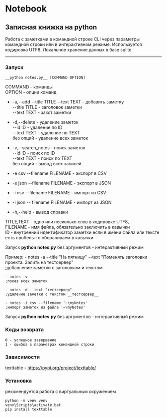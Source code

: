 # Notebook

## Записная книжка на python

Работа с заметками в командной строке CLI через параметры командной строки или в интерактивном режиме. Используется кодировка UTF8. Локальное хранение данных в базе sqlite

---
### Запуск 
    __python notes.py__ [COMMAND OPTION]   
COMMAND - команды    
OPTION - опции команд
- -a,--add --title TITLE --text TEXT - добавить заметку  
    --title TITLE - заголовок заметки  
    --text TEXT - закст заметки  
     
- -d,--delete  - удаление заметок  
   --id ID - удаление по ID  
   --text TEXT - удаление по TEXT  
   без опций - удаление всех заметок

- -v,--search_notes - поиск заметок  
    --id ID - поиск по ID  
    --text TEXT - поиск по TEXT  
    без опций - вывод всех записей

- -e csv --filename FILENAME - экспорт в CSV
- -e json --filename FILENAME - экспорт в JSON

- -i csv --filename FILENAME - импорт из CSV
- -i json -- filename FILENAME - импорт из JSON

- -h,--help - вывод справки  

TITLE,TEXT - одно или несколько слов в кодировке UTF8,  
FILENAME - имя файла, обязательно заключить в кавычки  
ID - внутренний идентификатор заметки
если в имени файла или тексте есть пробелы то оборачиваем в кавычки

Запуск __python notes.py__ без аргументов - интерактивный режим

Пример:
    - notes -a --title "На пятницу" --text "Поменять заголовки проекта. Залить на тестсервер"  
    ;добавление заметки с заголовком и текстом  

    - notes -v  
    ;показ всех заметок  

    - notes -d --text "тестсервер"  
    ;удаление заметки с текстом __тестсервер__  

    - notes -i csv --filename '~\myNotes'  
    ;импорт заметок из файла '~\myNotes'  

Запуск __python notes.py__ без аргументов - интерактивный режим

### Коды возврата
    0 - успешное завершение  
    1 - ошибка в параметрах командной строки

### Зависимости

texttable - https://pypi.org/project/texttable/


### Установка
рекомендуется работа с виртуальным окружением  

    python -m venv venv  
    venv\Scripts\activate.bat  
    pip install texttable  

